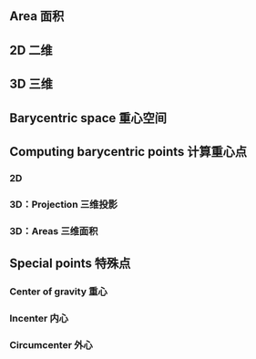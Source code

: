 ## Area 面积

## 2D 二维

## 3D 三维 

## Barycentric space 重心空间

## Computing barycentric points 计算重心点

### 2D 

### 3D：Projection 三维投影

### 3D：Areas 三维面积

## Special points 特殊点

### Center of gravity 重心

### Incenter 内心

### Circumcenter 外心




